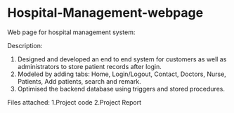 # Hospital-Management-webpage
Web page for hospital management system:

Description:

1. Designed and developed an end to end system for customers as well as administrators to store patient records after login.
2. Modeled by adding tabs: Home, Login/Logout, Contact, Doctors, Nurse, Patients, Add patients, search and remark.
3. Optimised the backend database using triggers and stored procedures.

Files attached:
1.Project code
2.Project Report
